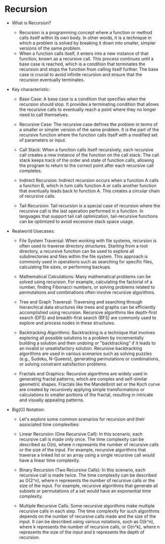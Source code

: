 # Recursion
+ What is Recursion?
    - Recursion is a programming concept where a function or method calls itself within its own body. In other words, it is a technique in which a problem is solved by breaking it down into smaller, simpler versions of the same problem.
    - When a function calls itself, it enters into a new instance of that function, known as a recursive call. This process continues until a base case is reached, which is a condition that terminates the recursion and stops the function from calling itself further. The base case is crucial to avoid infinite recursion and ensure that the recursion eventually terminates.

+ Key characteristic:
    * Base Case: A base case is a condition that specifies when the recursion should stop. It provides a terminating condition that allows the recursive calls to eventually reach a point where they no longer need to call themselves.

    * Recursive Case: The recursive case defines the problem in terms of a smaller or simpler version of the same problem. It is the part of the recursive function where the function calls itself with a modified set of parameters or input.

    * Call Stack: When a function calls itself recursively, each recursive call creates a new instance of the function on the call stack. The call stack keeps track of the order and state of function calls, allowing the program to return to the correct point after each recursive call completes.

    * Indirect Recursion: Indirect recursion occurs when a function A calls a function B, which in turn calls function A or calls another function that eventually leads back to function A. This creates a circular chain of recursive calls.

    * Tail Recursion: Tail recursion is a special case of recursion where the recursive call is the last operation performed in a function. In languages that support tail call optimization, tail-recursive functions can be optimized to avoid excessive stack space usage.

+ Realworld Usecases:
    * File System Traversal: When working with file systems, recursion is often used to traverse directory structures. Starting from a root directory, a recursive function can be used to explore all subdirectories and files within the file system. This approach is commonly used in operations such as searching for specific files, calculating file sizes, or performing backups.

    * Mathematical Calculations: Many mathematical problems can be solved using recursion. For example, calculating the factorial of a number, finding Fibonacci numbers, or solving problems related to permutations and combinations often involve recursive algorithms.

    * Tree and Graph Traversal: Traversing and searching through hierarchical data structures like trees and graphs can be efficiently accomplished using recursion. Recursive algorithms like depth-first search (DFS) and breadth-first search (BFS) are commonly used to explore and process nodes in these structures.

    * Backtracking Algorithms: Backtracking is a technique that involves exploring all possible solutions to a problem by incrementally building a solution and then undoing or "backtracking" if it leads to an invalid or unsatisfactory solution. Recursive backtracking algorithms are used in various scenarios such as solving puzzles (e.g., Sudoku, N-Queens), generating permutations or combinations, or solving constraint satisfaction problems.

    * Fractals and Graphics: Recursive algorithms are widely used in generating fractal patterns, which are complex and self-similar geometric shapes. Fractals like the Mandelbrot set or the Koch curve are created by recursively applying simple transformations or calculations to smaller portions of the fractal, resulting in intricate and visually appealing patterns.

+ Big(O) Notation:
    - Let's explore some common scenarios for recursion and their associated time complexities:

    * Linear Recursion (One Recursive Call): In this scenario, each recursive call is made only once. The time complexity can be described as O(n), where n represents the number of recursive calls or the size of the input. For example, recursive algorithms that traverse a linked list or an array using a single recursive call would have a linear time complexity.

    * Binary Recursion (Two Recursive Calls): In this scenario, each recursive call is made twice. The time complexity can be described as O(2^n), where n represents the number of recursive calls or the size of the input. For example, recursive algorithms that generate all subsets or permutations of a set would have an exponential time complexity.

    * Multiple Recursive Calls: Some recursive algorithms make multiple recursive calls in each step. The time complexity for such algorithms depends on the number of recursive calls made and the size of the input. It can be described using various notations, such as O(k^n), where k represents the number of recursive calls, or O(n^k), where n represents the size of the input and k represents the depth of recursion.